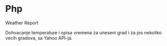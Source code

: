 # Php
Weather Report

Dohvacanje temperature i opisa vremena za uneseni grad i za jos nekoliko vecih gradova, sa Yahoo API-ja.

